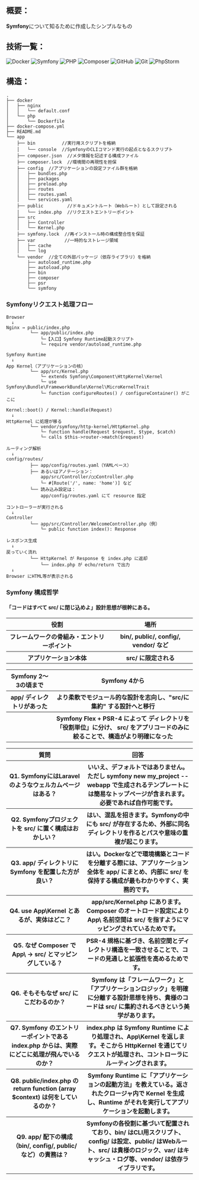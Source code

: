 ## 概要：
**Symfony**について知るために作成したシンプルなもの

## 技術一覧：
![Docker](https://img.shields.io/badge/Docker-2496ED?style=flat&logo=docker&logoColor=white)
![Symfony](https://img.shields.io/badge/Symfony-000000?style=flat&logo=symfony&logoColor=white)
![PHP](https://img.shields.io/badge/PHP-777BB4?style=flat&logo=php&logoColor=white)
![Composer](https://img.shields.io/badge/Composer-885630?style=flat&logo=composer&logoColor=white)
![GitHub](https://img.shields.io/badge/GitHub-181717?style=flat&logo=github&logoColor=white)
![Git](https://img.shields.io/badge/Git-F05032?style=flat&logo=git&logoColor=white)
![PhpStorm](https://img.shields.io/badge/PhpStorm-143?style=flat&logo=phpstorm&logoColor=white)


## 構造：
```
.
├── docker
│   ├── nginx
│   │   └── default.conf
│   └── php
│       └── Dockerfile
├── docker-compose.yml
├── README.md
└── app  
    ├── bin          //実行用スクリプトを格納
    │   └── console  //SymfonyのCLIコマンド実行の起点となるスクリプト
    ├── composer.json  //メタ情報を記述する構成ファイル
    ├── composer.lock  //環境間の再現性を担保
    ├── config  //アプリケーションの設定ファイル群を格納
    │   ├── bundles.php
    │   ├── packages
    │   ├── preload.php
    │   ├── routes
    │   ├── routes.yaml
    │   └── services.yaml
    ├── public         //ドキュメントルート（Webルート）として設定される
    │   └── index.php  //リクエストエントリーポイント
    ├── src
    │   ├── Controller
    │   └── Kernel.php
    ├── symfony.lock  //再インストール時の構成整合性を保証
    ├── var           //一時的なストレージ領域
    │   ├── cache
    │   └── log
    └── vendor  //全ての外部パッケージ（依存ライブラリ）を格納
        ├── autoload_runtime.php
        ├── autoload.php
        ├── bin
        ├── composer
        ├── psr
        └── symfony
```


### Symfonyリクエスト処理フロー
```
Browser
  ↓
Nginx → public/index.php
         └── app/public/index.php
             └─【入口】Symfony Runtime起動スクリプト
             └─ require vendor/autoload_runtime.php

```
```
Symfony Runtime
  ↓
App Kernel（アプリケーションの核）
         └── app/src/Kernel.php
             └─ extends Symfony\Component\HttpKernel\Kernel
             └─ use Symfony\Bundle\FrameworkBundle\Kernel\MicroKernelTrait
             └─ function configureRoutes() / configureContainer() がここに

```
```
Kernel::boot() / Kernel::handle(Request)
  ↓
HttpKernel に処理が移る
         └── vendor/symfony/http-kernel/HttpKernel.php
             └─ function handle(Request $request, $type, $catch)
             └─ calls $this->router->match($request)

```
```
ルーティング解析
  ↓
config/routes/
         ├── app/config/routes.yaml（YAMLベース）
         ├── あるいはアノテーション：
             app/src/Controller/◯◯Controller.php
             └─ #[Route('/', name: 'home')] など
         └── 読み込み設定は：
             app/config/routes.yaml にて resource 指定
```
```
コントローラーが実行される
  ↓
Controller
         └── app/src/Controller/WelcomeController.php（例）
             └─ public function index(): Response

```
```
レスポンス生成
  ↓
戻っていく流れ
         └── HttpKernel が Response を index.php に返却
             └── index.php が echo/return で出力
  ↓
Browser にHTML等が表示される

```


### Symfony 構成哲学
#### 「コードはすべて src/ に閉じ込めよ」設計思想が根幹にある。
<table>
<tr>
<th>役割</th><th>場所</th>
</tr>
<tr>
<th>フレームワークの骨組み・エントリーポイント</th><th>bin/, public/, config/, vendor/ など</th>
</tr>
<tr>
<th>アプリケーション本体</th><th>src/ に限定される</th>
</tr>
<tr>
</table>
<table>
<tr>
<th>Symfony 2〜3の頃まで</th><th>Symfony 4から</th>
</tr>
<tr>
<th>app/ ディレクトリがあった</th><th>より柔軟でモジュール的な設計を志向し、"src/に集約" する設計へと移行</th>
</tr>
<tr>
<th></th><th>Symfony Flex + PSR-4 によって
ディレクトリを「役割単位」に分け、
src/ をアプリコードのみに絞ることで、構造がより明確になった</th>
</tr>
</table>



<table>
<tr>
<th>質問</th><th>回答</th>
</tr>
<tr>
<th>Q1. SymfonyにはLaravelのようなウェルカムページはある？</th><th>いいえ、デフォルトではありません。ただし symfony new my_project --webapp で生成されるテンプレートには簡易なトップページが含まれます。必要であれば自作可能です。</th>
</tr>
<tr>
<th>Q2. Symfonyプロジェクトを src/ に置く構成はおかしい？</th><th>はい、混乱を招きます。Symfonyの中にも src/ が存在するため、外部に同名ディレクトリを作るとパスや意味の重複が起こります。</th>
</tr>
<tr>
<th>Q3. app/ ディレクトリに Symfony を配置した方が良い？</th><th>はい。Dockerなどで環境構築とコードを分離する際には、アプリケーション全体を app/ にまとめ、内部に src/ を保持する構成が最もわかりやすく、実務的です。</th>
</tr>
<tr>
<th>Q4. use App\Kernel とあるが、実体はどこ？</th><th>app/src/Kernel.php にあります。Composer のオートロード設定により App\ 名前空間は src/ を指すようにマッピングされているためです。</th>
</tr>
<tr>
<th>Q5. なぜ Composer で App\ → src/ とマッピングしている？</th><th>PSR-4 規格に基づき、名前空間とディレクトリ構造を一致させることで、コードの見通しと拡張性を高めるためです。</th>
</tr>
<tr>
<th>Q6. そもそもなぜ src/ にこだわるのか？</th><th>Symfony は「フレームワーク」と「アプリケーションロジック」を明確に分離する設計思想を持ち、貴様のコードは src/ に集約されるべきという美学があります。</th>
</tr>
<tr>
<th>Q7. Symfony のエントリーポイントである index.php からは、実際にどこに処理が飛んでいるのか？</th><th>index.php は Symfony Runtime により処理され、App\Kernel を返します。そこから HttpKernel を通じてリクエストが処理され、コントローラにルーティングされます。</th>
</tr>
<tr>
<th>Q8. public/index.php の return function (array $context) は何をしているのか？</th><th>Symfony Runtime に「アプリケーションの起動方法」を教えている。返されたクロージャ内で Kernel を生成し、Runtime がそれを実行してアプリケーションを起動します。</th>
</tr>
<tr>
<th>Q9. app/ 配下の構成（bin/, config/, public/ など）の責務は？</th><th>Symfonyの各役割に基づいて配置されており、bin/ はCLI用スクリプト、config/ は設定、public/ はWebルート、src/ は貴様のロジック、var/ はキャッシュ・ログ等、vendor/ は依存ライブラリです。</th>
</tr>
</table>